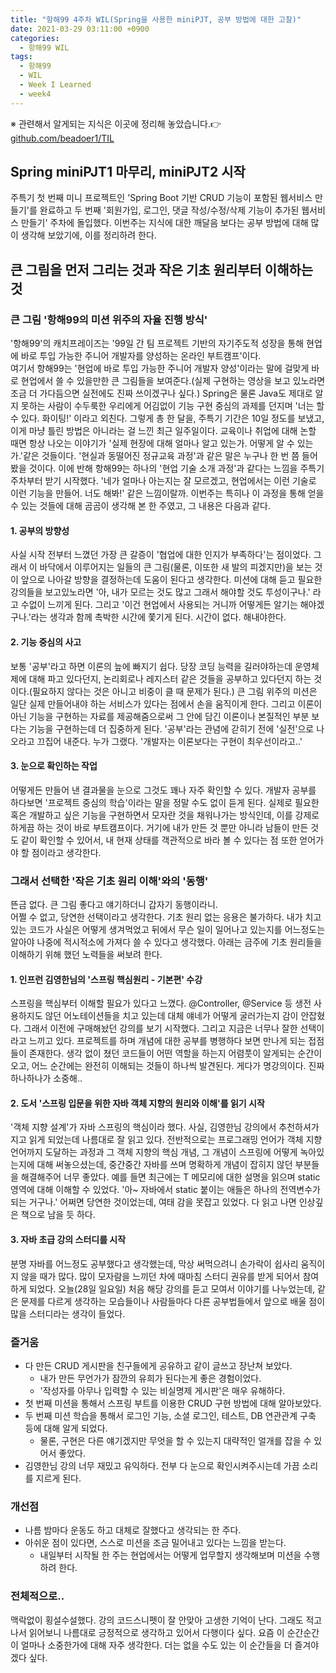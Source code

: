 ```yaml
---
title: "항해99 4주차 WIL(Spring을 사용한 miniPJT, 공부 방법에 대한 고찰)"
date: 2021-03-29 03:11:00 +0900
categories:
  - 항해99 WIL
tags:
  - 항해99
  - WIL
  - Week I Learned
  - week4
---
```


※ 관련해서 알게되는 지식은 이곳에 정리해 놓았습니다.👉 [github.com/beadoer1/TIL](https://github.com/beadoer1/TIL)  
  
## Spring miniPJT1 마무리, miniPJT2 시작
주특기 첫 번째 미니 프로젝트인 'Spring Boot 기반 CRUD 기능이 포함된 웹서비스 만들기'를 완료하고 두 번째 '회원가입, 로그인, 댓글 작성/수정/삭제 기능이 추가된 웹서비스 만들기' 주차에 돌입했다. 이번주는 지식에 대한 깨달음 보다는 공부 방법에 대해 많이 생각해 보았기에, 이를 정리하려 한다.  
  
## 큰 그림을 먼저 그리는 것과 작은 기초 원리부터 이해하는 것
### 큰 그림 '항해99의 미션 위주의 자율 진행 방식'
'항해99'의 캐치프레이즈는 '99일 간 팀 프로젝트 기반의 자기주도적 성장을 통해 현업에 바로 투입 가능한 주니어 개발자를 양성하는 온라인 부트캠프'이다.  
여기서 항해99는 '현업에 바로 투입 가능한 주니어 개발자 양성'이라는 말에 걸맞게 바로 현업에서 쓸 수 있을만한 큰 그림들을 보여준다.(실제 구현하는 영상을 보고 있노라면 조금 더 가다듬으면 실전에도 진짜 쓰이겠구나 싶다.) Spring은 물론 Java도 제대로 알지 못하는 사람이 수두룩한 우리에게 어김없이 기능 구현 중심의 과제를 던지며 '너는 할 수 있다. 화이팅!' 이라고 외친다. 그렇게 총 한 달을, 주특기 기간은 10일 정도를 보냈고, 이게 마냥 틀린 방법은 아니라는 걸 느낀 최근 일주일이다. 교육이나 취업에 대해 논할 때면 항상 나오는 이야기가 '실제 현장에 대해 얼마나 알고 있는가. 어떻게 알 수 있는가.'같은 것들이다. '현실과 동떨어진 정규교육 과정'과 같은 말은 누구나 한 번 쯤 들어봤을 것이다. 이에 반해 항해99는 하나의 '현업 기술 소개 과정'과 같다는 느낌을 주특기 주차부터 받기 시작했다. '네가 얼마나 아는지는 잘 모르겠고, 현업에서는 이런 기술로 이런 기능을 만들어. 너도 해봐!' 같은 느낌이랄까. 이번주는 특히나 이 과정을 통해 얻을 수 있는 것들에 대해 곰곰이 생각해 본 한 주였고, 그 내용은 다음과 같다.  
  
#### 1. 공부의 방향성  
사실 시작 전부터 느꼈던 가장 큰 갈증이 '협업에 대한 인지가 부족하다'는 점이었다. 그래서 이 바닥에서 이루어지는 일들의 큰 그림(물론, 이또한 새 발의 피겠지만)을 보는 것이 앞으로 나아갈 방향을 결정하는데 도움이 된다고 생각한다. 미션에 대해 듣고 필요한 강의들을 보고있노라면 '아, 내가 모르는 것도 많고 그래서 해야할 것도 투성이구나.' 라고 수없이 느끼게 된다. 그리고 '이건 현업에서 사용되는 거니까 어떻게든 알기는 해야겠구나.'라는 생각과 함께 촉박한 시간에 쫓기게 된다. 시간이 없다. 해내야한다.  
  
#### 2. 기능 중심의 사고  
보통 '공부'라고 하면 이론의 늪에 빠지기 쉽다. 당장 코딩 능력을 길러야하는데 운영체제에 대해 파고 있다던지, 논리회로나 레지스터 같은 것들을 공부하고 있다던지 하는 것이다.(필요하지 않다는 것은 아니고 비중이 클 때 문제가 된다.) 큰 그림 위주의 미션은 일단 실제 만들어내야 하는 서비스가 있다는 점에서 손을 움직이게 한다. 그리고 이론이 아닌 기능을 구현하는 자료를 제공해줌으로써 그 안에 담긴 이론이나 본질적인 부분 보다는 기능을 구현하는데 더 집중하게 된다. '공부'라는 관념에 갇히기 전에 '실전'으로 나오라고 끄집어 내준다. 누가 그랬다. '개발자는 이론보다는 구현이 최우선이라고..'  
  
#### 3. 눈으로 확인하는 작업  
어떻게든 만들어 낸 결과물을 눈으로 그것도 꽤나 자주 확인할 수 있다. 개발자 공부를 하다보면 '프로젝트 중심의 학습'이라는 말을 정말 수도 없이 듣게 된다. 실제로 필요한 혹은 개발하고 싶은 기능을 구현하면서 모자란 것을 채워나가는 방식인데, 이를 강제로 하게끔 하는 것이 바로 부트캠프이다. 거기에 내가 만든 것 뿐만 아니라 남들이 만든 것도 같이 확인할 수 있어서, 내 현재 상태를 객관적으로 바라 볼 수 있다는 점 또한 얻어가야 할 점이라고 생각한다.  
  
### 그래서 선택한 '작은 기초 원리 이해'와의 '동행'
뜬금 없다. 큰 그림 좋다고 얘기하더니 갑자기 동행이라니.  
어쩔 수 없고, 당연한 선택이라고 생각한다. 기초 원리 없는 응용은 불가하다. 내가 치고 있는 코드가 사실은 어떻게 생겨먹었고 뒤에서 무슨 일이 일어나고 있는지를 어느정도는 알아야 나중에 적시적소에 가져다 쓸 수 있다고 생각했다. 아래는 금주에 기초 원리들을 이해하기 위해 했던 노력들을 써보려 한다.  
  
#### 1. 인프런 김영한님의 '스프링 핵심원리 - 기본편' 수강  
스프링을 핵심부터 이해할 필요가 있다고 느꼈다. @Controller, @Service 등 생전 사용하지도 않던 어노테이션들을 치고 있는데 대체 얘네가 어떻게 굴러가는지 감이 안잡혔다. 그래서 이전에 구매해놨던 강의를 보기 시작했다. 그리고 지금은 너무나 잘한 선택이라고 느끼고 있다. 프로젝트를 하며 개념에 대한 공부를 병행하다 보면 만나게 되는 접점들이 존재한다. 생각 없이 쳤던 코드들이 어떤 역할을 하는지 어렴풋이 알게되는 순간이 오고, 어느 순간에는 완전히 이해되는 것들이 하나씩 발견된다. 게다가 명강의이다. 진짜 하나하나가 소중해..  
  
#### 2. 도서 '스프링 입문을 위한 자바 객체 지향의 원리와 이해'를 읽기 시작  
'객체 지향 설계'가 자바 스프링의 핵심이라 했다. 사실, 김영한님 강의에서 추천하셔가지고 읽게 되었는데 나름대로 잘 읽고 있다. 전반적으로는 프로그래밍 언어가 객체 지향 언어까지 도달하는 과정과 그 객체 지향의 핵심 개념, 그 개념이 스프링에 어떻게 녹아있는지에 대해 써놓으셨는데, 중간중간 자바를 쓰며 명확하게 개념이 잡히지 않던 부분들을 해결해주어 너무 좋았다. 예를 들면 최근에는 T 메모리에 대한 설명을 읽으며 static 영역에 대해 이해할 수 있었다. '아~ 자바에서 static 붙이는 애들은 하나의 전역변수가 되는 거구나.' 어쩌면 당연한 것이었는데, 여태 감을 못잡고 있었다. 다 읽고 나면 인상깊은 책으로 남을 듯 하다.  
  
#### 3. 자바 초급 강의 스터디를 시작  
분명 자바를 어느정도 공부했다고 생각했는데, 막상 써먹으려니 손가락이 쉽사리 움직이지 않을 때가 많다. 많이 모자람을 느끼던 차에 때마침 스터디 권유를 받게 되어서 참여하게 되었다. 오늘(28일 일요일) 처음 해당 강의를 듣고 모여서 이야기를 나누었는데, 같은 문제를 다르게 생각하는 모습들이나 사람들마다 다른 공부법들에서 앞으로 배울 점이 많을 스터디라는 생각이 들었다.  
  
### 즐거움
- 다 만든 CRUD 게시판을 친구들에게 공유하고 같이 글쓰고 장난쳐 보았다.
  - 내가 만든 무언가가 잠깐의 유희가 된다는게 좋은 경험이었다. 
  - '작성자를 아무나 입력할 수 있는 비실명제 게시판'은 매우 유해하다.
- 첫 번째 미션을 통해서 스프링 부트를 이용한 CRUD 구현 방법에 대해 알아보았다. 
- 두 번째 미션 학습을 통해서 로그인 기능, 소셜 로그인, 테스트, DB 연관관계 구축 등에 대해 알게 되었다.
  - 물론, 구현은 다른 얘기겠지만 무엇을 할 수 있는지 대략적인 얼개를 잡을 수 있어서 좋았다.
- 김영한님 강의 너무 재밌고 유익하다. 전부 다 눈으로 확인시켜주시는데 가끔 소리를 지르게 된다.
  
### 개선점
- 나름 밤마다 운동도 하고 대체로 잘했다고 생각되는 한 주다. 
- 아쉬운 점이 있다면, 스스로 미션을 조금 밀어내고 있다는 느낌을 받는다.
  - 내일부터 시작될 한 주는 현업에서는 어떻게 업무할지 생각해보며 미션을 수행하려 한다.
  
### 전체적으로..
맥락없이 횡설수설했다. 강의 코드스니펫이 잘 안맞아 고생한 기억이 난다. 그래도 적고나서 읽어보니 나름대로 긍정적으로 생각하고 있어서 다행이다 싶다. 요즘 이 순간순간이 얼마나 소중한가에 대해 자주 생각한다. 더는 없을 수도 있는 이 순간들을 더 즐겨야겠다 싶다.